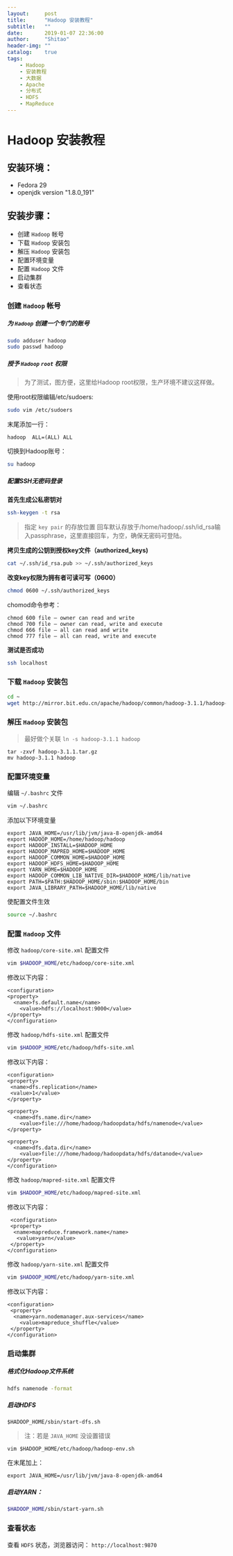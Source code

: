 ```yaml
---
layout:     post
title:      "Hadoop 安装教程"
subtitle:   ""
date:       2019-01-07 22:36:00
author:     "Shitao"
header-img: ""
catalog:    true
tags:
    - Hadoop
    - 安装教程
    - 大数据
    - Apache
    - 分布式
    - HDFS
    - MapReduce
---
```



# Hadoop 安装教程

## 安装环境：

- Fedora 29
- openjdk version "1.8.0_191"

## 安装步骤：

- 创建 `Hadoop` 帐号
- 下载 `Hadoop` 安装包
- 解压 `Hadoop` 安装包
- 配置环境变量
- 配置 `Hadoop` 文件
- 启动集群
- 查看状态

### 创建 `Hadoop` 帐号

##### 为 `Hadoop` 创建一个专门的账号

```bash
sudo adduser hadoop
sudo passwd hadoop
```

##### 授予 `Hadoop` `root` 权限

> 为了测试，图方便，这里给Hadoop root权限，生产环境不建议这样做。

使用root权限编辑/etc/sudoers:

```bash
sudo vim /etc/sudoers
```

末尾添加一行：

```text
hadoop  ALL=(ALL) ALL
```

切换到Hadoop账号：

```bash
su hadoop
```

##### 配置SSH无密码登录

**首先生成公私密钥对**

```bash
ssh-keygen -t rsa
```

> 指定 `key pair` 的存放位置
> 回车默认存放于/home/hadoop/.ssh/id_rsa输入passphrase，这里直接回车，为空，确保无密码可登陆。

**拷贝生成的公钥到授权key文件（authorized_keys)**

```bash
cat ~/.ssh/id_rsa.pub >> ~/.ssh/authorized_keys
```

**改变key权限为拥有者可读可写（0600）**

```bash
chmod 0600 ~/.ssh/authorized_keys
```

chomod命令参考：
```
chmod 600 file – owner can read and write
chmod 700 file – owner can read, write and execute
chmod 666 file – all can read and write
chmod 777 file – all can read, write and execute
```

**测试是否成功**

```bash
ssh localhost
```

### 下载 `Hadoop` 安装包

```bash
cd ~
wget http://mirror.bit.edu.cn/apache/hadoop/common/hadoop-3.1.1/hadoop-3.1.1.tar.gz
```

### 解压 `Hadoop` 安装包

> 最好做个关联 `ln -s hadoop-3.1.1 hadoop`

```
tar -zxvf hadoop-3.1.1.tar.gz
mv hadoop-3.1.1 hadoop
```

### 配置环境变量

编辑 `~/.bashrc` 文件

```bash
vim ~/.bashrc
```

添加以下环境变量

```text
export JAVA_HOME=/usr/lib/jvm/java-8-openjdk-amd64
export HADOOP_HOME=/home/hadoop/hadoop
export HADOOP_INSTALL=$HADOOP_HOME
export HADOOP_MAPRED_HOME=$HADOOP_HOME
export HADOOP_COMMON_HOME=$HADOOP_HOME
export HADOOP_HDFS_HOME=$HADOOP_HOME
export YARN_HOME=$HADOOP_HOME
export HADOOP_COMMON_LIB_NATIVE_DIR=$HADOOP_HOME/lib/native
export PATH=$PATH:$HADOOP_HOME/sbin:$HADOOP_HOME/bin
export JAVA_LIBRARY_PATH=$HADOOP_HOME/lib/native
```

使配置文件生效

```bash
source ~/.bashrc
```

### 配置 `Hadoop` 文件

修改 `hadoop/core-site.xml` 配置文件

```bash
vim $HADOOP_HOME/etc/hadoop/core-site.xml
```

修改以下内容：

```text
<configuration>
<property>
  <name>fs.default.name</name>
    <value>hdfs://localhost:9000</value>
</property>
</configuration>
```

修改 `hadoop/hdfs-site.xml` 配置文件

```bash
vim $HADOOP_HOME/etc/hadoop/hdfs-site.xml
```

修改以下内容：

```text
<configuration>
<property>
 <name>dfs.replication</name>
 <value>1</value>
</property>

<property>
  <name>dfs.name.dir</name>
    <value>file:///home/hadoop/hadoopdata/hdfs/namenode</value>
</property>

<property>
  <name>dfs.data.dir</name>
    <value>file:///home/hadoop/hadoopdata/hdfs/datanode</value>
</property>
</configuration>
```

修改 `hadoop/mapred-site.xml` 配置文件

```bash
vim $HADOOP_HOME/etc/hadoop/mapred-site.xml
```

修改以下内容：

```text
 <configuration>
 <property>
  <name>mapreduce.framework.name</name>
   <value>yarn</value>
 </property>
</configuration>
```

修改 `hadoop/yarn-site.xml` 配置文件

```bash
vim $HADOOP_HOME/etc/hadoop/yarn-site.xml
```

修改以下内容：

```text
<configuration>
 <property>
  <name>yarn.nodemanager.aux-services</name>
    <value>mapreduce_shuffle</value>
 </property>
</configuration>
```

### 启动集群

##### 格式化Hadoop文件系统

```bash
hdfs namenode -format
```


##### 启动HDFS

```
$HADOOP_HOME/sbin/start-dfs.sh
```

> 注：若是 `JAVA_HOME` 没设置错误

```
vim $HADOOP_HOME/etc/hadoop/hadoop-env.sh
```

在末尾加上：

```text
export JAVA_HOME=/usr/lib/jvm/java-8-openjdk-amd64
```

##### 启动YARN：

```bash
$HADOOP_HOME/sbin/start-yarn.sh
```

### 查看状态

查看 `HDFS` 状态，浏览器访问： `http://localhost:9870`